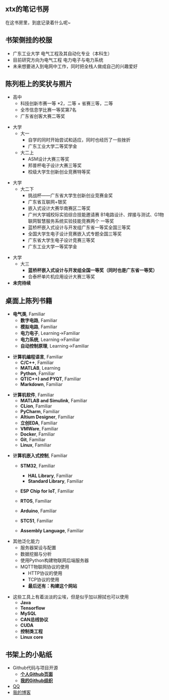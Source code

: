 <!-- .slide: data-background-image="https://github.xutongxin.me/https://raw.githubusercontent.com/xutongxin1/xutongxin1.github.io/master/blog_picture/HVKMeuCvlnOJUq6.jpg" , data-background-opacity="0.5"-->



## xtx的笔记书房

在这书房里，到底记录着什么呢~




<!-- .slide -->
<!-- .slide: data-background-image="https://github.xutongxin.me/https://raw.githubusercontent.com/xutongxin1/xutongxin1.github.io/master/blog_picture/NBHwtcFdXCjPkgf.jpg" , data-background-opacity="0.5"-->



## 书架侧挂的校服



<!-- slide vertical=true -->
<!-- .slide: data-background-image="https://github.xutongxin.me/https://raw.githubusercontent.com/xutongxin1/xutongxin1.github.io/master/blog_picture/NBHwtcFdXCjPkgf.jpg" , data-background-opacity="0.5"-->



- 广东工业大学 电气工程及其自动化专业（本科生）
- 目前研究方向为电气工程 电力电子与电力系统
- 未来想要进入到电网中工作，同时把全栈人做成自己的兴趣爱好



<!-- .slide -->
<!-- .slide: data-background-image="https://github.xutongxin.me/https://raw.githubusercontent.com/xutongxin1/xutongxin1.github.io/master/blog_picture/1BKCyMV3tSqOhvg.jpg" , data-background-opacity="0.5"-->



## 陈列柜上的奖状与照片

<!-- slide vertical=true -->
<!-- .slide: data-background-image="https://github.xutongxin.me/https://raw.githubusercontent.com/xutongxin1/xutongxin1.github.io/master/blog_picture/1BKCyMV3tSqOhvg.jpg" , data-background-opacity="0.5"-->

- 高中
	- 科技创新市赛一等 *2，二等 + 省赛三等，二等
	- 全市信息学比赛一等奖第7名
	- 广东省创客大赛二等奖

<!-- slide vertical=true -->
<!-- .slide: data-background-image="https://github.xutongxin.me/https://raw.githubusercontent.com/xutongxin1/xutongxin1.github.io/master/blog_picture/1BKCyMV3tSqOhvg.jpg" , data-background-opacity="0.5"-->

- 大学
  - 大一
    - 自学的同时开始尝试和适应，同时也经历了一些挫折
    - 广东工业大学二等奖学金
  - 大二上
    - ASM设计大赛三等奖
    - 邦普杯电子设计大赛三等奖 
    - 校级大学生创新创业竞赛特等奖
  
  
  

<!-- slide vertical=true -->
<!-- .slide: data-background-image="https://github.xutongxin.me/https://raw.githubusercontent.com/xutongxin1/xutongxin1.github.io/master/blog_picture/1BKCyMV3tSqOhvg.jpg" , data-background-opacity="0.5"-->

  - 大学
    - 大二下
      - 挑战杯——广东省大学生创新创业竞赛金奖
      - 广东省互联网+银奖
      - 嵌入式设计大赛华南赛区二等奖
      - 广州大学城校际实验综合技能邀请赛 B1电路设计、焊接与测试、G1物联网智慧服务系统实验技能竞赛两个 一等奖
      - 蓝桥杯嵌入式设计与开发组广东省一等奖全国三等奖
      - 全国大学生电子设计竞赛嵌入式专题全国三等奖
      - 广东省大学生电子设计竞赛三等奖
      - 广东工业大学一等奖学金



<!-- slide vertical=true -->
<!-- .slide: data-background-image="https://github.xutongxin.me/https://raw.githubusercontent.com/xutongxin1/xutongxin1.github.io/master/blog_picture/1BKCyMV3tSqOhvg.jpg" , data-background-opacity="0.5"-->
  - 大学
    - 大三
      - **蓝桥杯嵌入式设计与开发组全国一等奖（同时也是广东省一等奖）**
      - 合泰杯单片机应用设计大赛三等奖
  - **未完待续**


<!-- slide vertical=true -->
<!-- .slide: data-background-image="https://github.xutongxin.me/https://raw.githubusercontent.com/xutongxin1/xutongxin1.github.io/master/blog_picture/1BKCyMV3tSqOhvg.jpg" , data-background-opacity="0.5"-->


## 桌面上陈列书籍

<!-- slide vertical=true -->
<!-- .slide: data-background-image="https://github.xutongxin.me/https://raw.githubusercontent.com/xutongxin1/xutongxin1.github.io/master/blog_picture/Z2OUmsbBciDp9r5.jpg" , data-background-opacity="0.5"-->

- **电气类**, Familiar
  - **数字电路**, Familiar
  - **模拟电路**, Familiar
  - **电力电子**, Learning->Familiar
  - **电力系统**, Learning->Familiar
  - **自动控制原理**, Learning->Familiar




<!-- slide vertical=true -->
<!-- .slide: data-background-image="https://github.xutongxin.me/https://raw.githubusercontent.com/xutongxin1/xutongxin1.github.io/master/blog_picture/Z2OUmsbBciDp9r5.jpg" , data-background-opacity="0.5"-->


- **计算机编程语言**, Familiar
  - **C/C++**,  Familiar
  - **MATLAB**, Learning
  - **Python**, Familiar
  - **QT(C++)  and PYQT**, Familiar
  - **Markdown**, Familiar




<!-- slide vertical=true -->
<!-- .slide: data-background-image="https://github.xutongxin.me/https://raw.githubusercontent.com/xutongxin1/xutongxin1.github.io/master/blog_picture/Z2OUmsbBciDp9r5.jpg" , data-background-opacity="0.5"-->



- **计算机软件**, Familiar
  - **MATLAB and Simulink**, Familiar
  - **CLion**, Familiar
  - **PyCharm**, Familiar
  - **Altium Designer**, Familiar
  - **立创EDA**, Familiar
  - **VMWare**, Familiar
  - **Docker**, Familiar
  - **Git**, Familiar
  - **Linux**, Familiar




<!-- slide vertical=true -->
<!-- .slide: data-background-image="https://github.xutongxin.me/https://raw.githubusercontent.com/xutongxin1/xutongxin1.github.io/master/blog_picture/Z2OUmsbBciDp9r5.jpg" , data-background-opacity="0.5"-->


- **计算机嵌入式控制**, Familiar
  - **STM32**, Familiar
    - **HAL Library**, Familiar
    - **Standard Library**, Familiar
  - **ESP Chip for IoT**, Familiar
  - **RTOS**, Familiar

  - **Arduino**, Familiar
  - **STC51**, Familiar
  - **Assembly Language**, Familiar




  

<!-- slide vertical=true -->
<!-- .slide: data-background-image="https://github.xutongxin.me/https://raw.githubusercontent.com/xutongxin1/xutongxin1.github.io/master/blog_picture/Z2OUmsbBciDp9r5.jpg" , data-background-opacity="0.5"-->

- 其他泛化能力
	- 服务器架设与配置
	- 数据挖掘与分析
	- 使用Python构建物联网后端服务器
  - MQTT物联网协议的使用
	- HTTP协议的使用
	- TCP协议的使用
	- **最后还有：构建这个网站**

<!-- slide vertical=true -->
<!-- .slide: data-background-image="https://github.xutongxin.me/https://raw.githubusercontent.com/xutongxin1/xutongxin1.github.io/master/blog_picture/Z2OUmsbBciDp9r5.jpg" , data-background-opacity="0.5"-->

- 这些工具上有着淡淡的尘埃，但是似乎加以擦拭也可以使用
  - **Java**
  - **Tensorflow**
  - **MySQL**
  - **CAN总线协议**
  - **CUDA**
  - **控制类工程**
  - **Linux core**



<!-- .slide -->
<!-- .slide: data-background-image="https://github.xutongxin.me/https://raw.githubusercontent.com/xutongxin1/xutongxin1.github.io/master/blog_picture/RshS1xwPKJcBHg5.jpg" , data-background-opacity="0.5"-->

## 书架上的小贴纸

<!-- slide vertical=true -->
<!-- .slide: data-background-image="https://github.xutongxin.me/https://raw.githubusercontent.com/xutongxin1/xutongxin1.github.io/master/blog_picture/RshS1xwPKJcBHg5.jpg" , data-background-opacity="0.5"-->

- Github代码与项目开源
  - **[个人Github页面](https://github.com/Yecgaa1)** 
  - **[我的Github组织](https://github.com/xutongxin1)** 
- [QQ](tencent://AddContact/?fromId=45&fromSubId=1&subcmd=all&uin=2656823393&website=www.oicqzone.com)
- [我的博客](https://blog.xutongxin.me)



